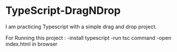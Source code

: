 # TypeScript-DragNDrop
I am practicing Typescript with a simple drag and drop project.

For Running this project :
-install typescript
-run tsc command
-open index.html in browser

